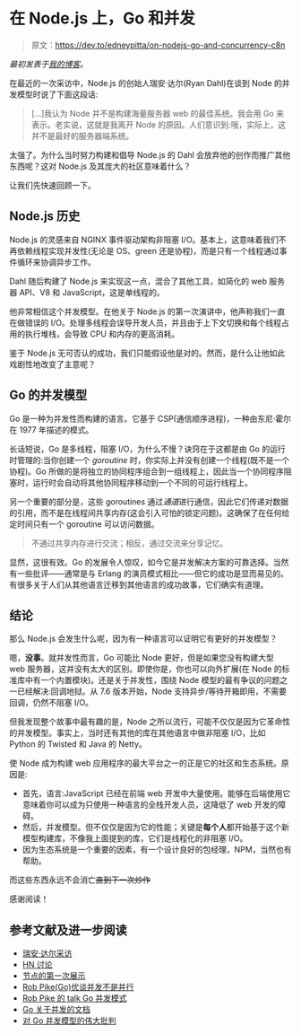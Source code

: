 # 在 Node.js 上，Go 和并发

> 原文：<https://dev.to/edneypitta/on-nodejs-go-and-concurrency-c8n>

*最初发表于[我的博客](https://edneypitta.com/on-node-go-concurrency/)。*

在最近的一次采访中，Node.js 的创始人瑞安·达尔(Ryan Dahl)在谈到 Node 的并发模型时说了下面这段话:

> [...]我认为 Node 并不是构建海量服务器 web 的最佳系统。我会用 Go 来表示。老实说，这就是我离开 Node 的原因。人们意识到:哦，实际上，这并不是最好的服务器端系统。

太强了。为什么当时努力构建和倡导 Node.js 的 Dahl 会放弃他的创作而推广其他东西呢？这对 Node.js 及其庞大的社区意味着什么？

让我们先快速回顾一下。

## Node.js 历史

Node.js 的灵感来自 NGINX 事件驱动架构非阻塞 I/O。基本上，这意味着我们不再依赖线程实现并发性(无论是 OS、green 还是协程)，而是只有一个线程通过事件循环来协调异步工作。

Dahl 随后构建了 Node.js 来实现这一点，混合了其他工具，如简化的 web 服务器 API、V8 和 JavaScript，这是单线程的。

他非常相信这个并发模型。在他关于 Node.js 的第一次演讲中，他声称我们一直在做错误的 I/O。处理多线程会误导开发人员，并且由于上下文切换和每个线程占用的执行堆栈，会导致 CPU 和内存的更高消耗。

鉴于 Node.js 无可否认的成功，我们只能假设他是对的。然而，是什么让他如此戏剧性地改变了主意呢？

## Go 的并发模型

Go 是一种为并发性而构建的语言。它基于 CSP(通信顺序进程)，一种由东尼·霍尔在 1977 年描述的模式。

长话短说，Go 是多线程，阻塞 I/O，为什么不慢？诀窍在于这都是由 Go 的运行时管理的:当你创建一个 *goroutine* 时，你实际上并没有创建一个线程(既不是一个协程)。Go 所做的是将独立的协同程序组合到一组线程上，因此当一个协同程序阻塞时，运行时会自动将其他协同程序移动到一个不同的可运行线程上。

另一个重要的部分是，这些 goroutines 通过*通道*进行通信，因此它们传递对数据的引用，而不是在线程间共享内存(这会引入可怕的锁定问题)。这确保了在任何给定时间只有一个 goroutine 可以访问数据。

> 不通过共享内存进行交流；相反，通过交流来分享记忆。

显然，这很有效。Go 的发展令人惊叹，如今它是并发解决方案的可靠选择。当然有一些批评——通常是与 Erlang 的演员模式相比——但它的成功是显而易见的。有很多关于人们从其他语言迁移到其他语言的成功故事，它们确实有道理。

## 结论

那么 Node.js 会发生什么呢，因为有一种语言可以证明它有更好的并发模型？

嗯，**没事**。就并发性而言，Go 可能比 Node 更好，但是如果您没有构建大型 web 服务器，这并没有太大的区别。即使你是，你也可以向外扩展(在 Node 的标准库中有一个内置模块)。还是关于并发性，围绕 Node 模型的最有争议的问题之一已经解决:回调地狱。从 7.6 版本开始，Node 支持异步/等待开箱即用，不需要回调，仍然不阻塞 I/O。

但我发现整个故事中最有趣的是，Node 之所以流行，可能不仅仅是因为它革命性的并发模型。事实上，当时还有其他的库在其他语言中做非阻塞 I/O，比如 Python 的 Twisted 和 Java 的 Netty。

使 Node 成为构建 web 应用程序的最大平台之一的正是它的社区和生态系统。原因是:

*   首先，语言:JavaScript 已经在前端 web 开发中大量使用。能够在后端使用它意味着你可以成为只使用一种语言的全栈开发人员，这降低了 web 开发的障碍。
*   然后，并发模型。但不仅仅是因为它的性能；关键是**每个人**都开始基于这个新模型构建库，不像我上面提到的库，它们是线程化的非阻塞 I/O。
*   因为生态系统是一个重要的因素，有一个设计良好的包经理，NPM，当然也有帮助。

而这些东西永远不会消亡~~直到下一次炒作~~

感谢阅读！

## 参考文献及进一步阅读

*   [瑞安·达尔采访](https://www.mappingthejourney.com/single-post/2017/08/31/episode-8-interview-with-ryan-dahl-creator-of-nodejs/)
*   [HN 讨论](https://news.ycombinator.com/item?id=15140669)
*   [节点的第一次展示](https://www.youtube.com/watch?v=ztspvPYybIY)
*   [Rob Pike(Go)优谈并发不是并行](https://www.youtube.com/watch?v=cN_DpYBzKso)
*   [Rob Pike 的 talk Go 并发模式](https://www.youtube.com/watch?v=f6kdp27TYZs)
*   [Go 关于并发的文档](https://golang.org/doc/effective_go.html#concurrency)
*   [对 Go 并发模型的伟大批判](https://gist.github.com/kachayev/21e7fe149bc5ae0bd878)